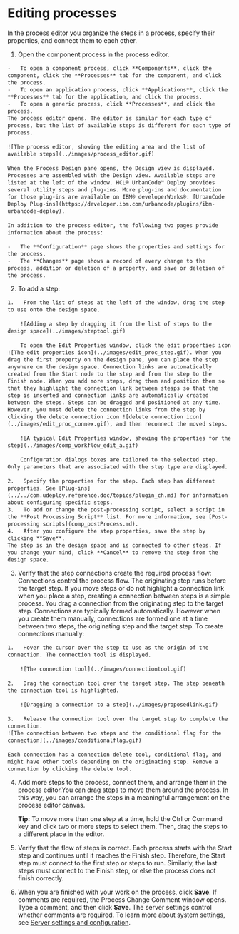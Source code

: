 # Editing processes

In the process editor you organize the steps in a process, specify their properties, and connect them to each other.

1.   Open the component process in the process editor. 

    -   To open a component process, click **Components**, click the component, click the **Processes** tab for the component, and click the process.
    -   To open an application process, click **Applications**, click the **Processes** tab for the application, and click the process.
    -   To open a generic process, click **Processes**, and click the process.
    The process editor opens. The editor is similar for each type of process, but the list of available steps is different for each type of process.

    ![The process editor, showing the editing area and the list of available steps](../images/process_editor.gif)

    When the Process Design pane opens, the Design view is displayed. Processes are assembled with the Design view. Available steps are listed at the left of the window. HCL® UrbanCode™ Deploy provides several utility steps and plug-ins. More plug-ins and documentation for those plug-ins are available on IBM® developerWorks®: [UrbanCode Deploy Plug-ins](https://developer.ibm.com/urbancode/plugins/ibm-urbancode-deploy).

    In addition to the process editor, the following two pages provide information about the process:

    -   The **Configuration** page shows the properties and settings for the process.
    -   The **Changes** page shows a record of every change to the process, addition or deletion of a property, and save or deletion of the process.
2.   To add a step: 

    1.   From the list of steps at the left of the window, drag the step to use onto the design space. 

        ![Adding a step by dragging it from the list of steps to the design space](../images/steptool.gif)

        To open the Edit Properties window, click the edit properties icon ![The edit properties icon](../images/edit_proc_step.gif). When you drag the first property on the design pane, you can place the step anywhere on the design space. Connection links are automatically created from the Start node to the step and from the step to the Finish node. When you add more steps, drag them and position them so that they highlight the connection link between stesps so that the step is inserted and connection links are automatically created between the steps. Steps can be dragged and positioned at any time. However, you must delete the connection links from the step by clicking the delete connection icon ![delete connection icon](../images/edit_proc_connex.gif), and then reconnect the moved steps.

        ![A typical Edit Properties window, showing the properties for the step](../images/comp_workflow_edit_a.gif)

        Configuration dialogs boxes are tailored to the selected step. Only parameters that are associated with the step type are displayed.

    2.   Specify the properties for the step. Each step has different properties. See [Plug-ins](../../com.udeploy.reference.doc/topics/plugin_ch.md) for information about configuring specific steps.
    3.   To add or change the post-processing script, select a script in the **Post Processing Script** list. For more information, see [Post-processing scripts](comp_postProcess.md).
    4.   After you configure the step properties, save the step by clicking **Save**. 
    The step is in the design space and is connected to other steps. If you change your mind, click **Cancel** to remove the step from the design space.

3.   Verify that the step connections create the required process flow: Connections control the process flow. The originating step runs before the target step. If you move steps or do not highlight a connection link when you place a step, creating a connection between steps is a simple process. You drag a connection from the originating step to the target step. Connections are typically formed automatically. However when you create them manually, connections are formed one at a time between two steps, the originating step and the target step. To create connections manually:

    1.   Hover the cursor over the step to use as the origin of the connection. The connection tool is displayed.

        ![The connection tool](../images/connectiontool.gif)

    2.   Drag the connection tool over the target step. The step beneath the connection tool is highlighted.

        ![Dragging a connection to a step](../images/proposedlink.gif)

    3.   Release the connection tool over the target step to complete the connection. 
    ![The connection between two steps and the conditional flag for the connection](../images/conditionalflag.gif)

    Each connection has a connection delete tool, conditional flag, and might have other tools depending on the originating step. Remove a connection by clicking the delete tool.

4.  Add more steps to the process, connect them, and arrange them in the process editor.You can drag steps to move them around the process. In this way, you can arrange the steps in a meaningful arrangement on the process editor canvas.

    **Tip:** To move more than one step at a time, hold the Ctrl or Command key and click two or more steps to select them. Then, drag the steps to a different place in the editor.

5.   Verify that the flow of steps is correct. Each process starts with the Start step and continues until it reaches the Finish step. Therefore, the Start step must connect to the first step or steps to run. Similarly, the last steps must connect to the Finish step, or else the process does not finish correctly.
6.   When you are finished with your work on the process, click **Save**. If comments are required, the Process Change Comment window opens. Type a comment, and then click **Save**. The server settings control whether comments are required. To learn more about system settings, see [Server settings and configuration](settings_ch.md).

